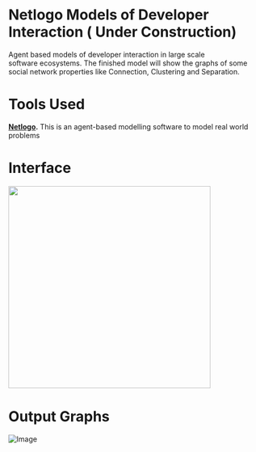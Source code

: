 # Netlogo Models of Developer Interaction ( Under Construction)
Agent based models of developer interaction in large scale software ecosystems. The finished model will show the graphs of some social network properties like Connection, Clustering and Separation.

# Tools Used
**[Netlogo](https://ccl.northwestern.edu/netlogo/download.shtml).** This is an agent-based modelling software to model real world problems

# Interface
<img src="https://github.com/SOUMEE2000/Netlogo-Models-of-Developer-Interaction/blob/main/Images/Interface.png?raw=true" height = "400">

# Output Graphs
![Image](https://github.com/SOUMEE2000/Netlogo-Models-of-Developer-Interaction/blob/main/Images/Graph-of-Connection.jpg?raw=true)
